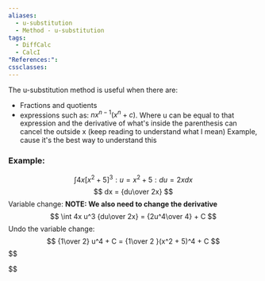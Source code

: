 ```yaml
---
aliases:
  - u-substitution
  - Method - u-substitution
tags:
  - DiffCalc
  - CalcI
"References:": 
cssclasses:
---
```

The u-substitution method is useful when there are: 
+ Fractions and quotients
+ expressions such as: $nx^{n-1}(x^n + c)$. Where u can be equal to that expression and the derivative of what's inside the parenthesis can cancel the outside x (keep reading to understand what I mean)
Example, cause it's the best way to understand this
### Example: 
$$
\int 4x[x^2 + 5]^3 : u = x^2 + 5: du = 2x dx
$$
$$
dx = {du\over 2x}
$$
Variable change: **NOTE: We also need to change the derivative**
$$
\int 4x u^3 {du\over 2x} = {2u^4\over 4} + C
$$
Undo the variable change: 
$$
{1\over 2} u^4 + C = {1\over 2 }(x^2 + 5)^4 + C
$$
$$

$$


